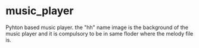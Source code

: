 # music_player
Pyhton based music player.
the "hh" name image is the background of the music player and it is compulsory to be in same floder where the melody file is.

